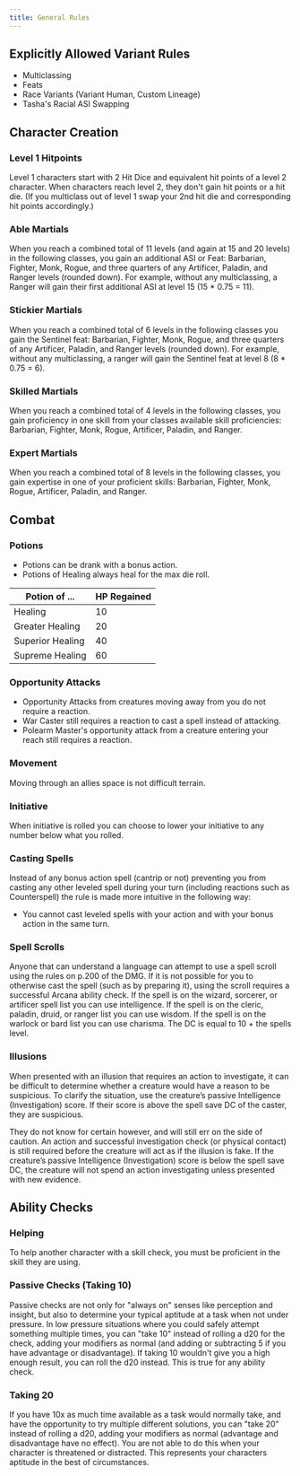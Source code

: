 ```yaml
---
title: General Rules
---
```


## Explicitly Allowed Variant Rules
- Multiclassing
- Feats
- Race Variants (Variant Human, Custom Lineage)
- Tasha's Racial ASI Swapping

## Character Creation
### Level 1 Hitpoints
Level 1 characters start with 2 Hit Dice and equivalent hit points of a level 2 character. When characters reach level 2, they don't gain hit points or a hit die. (If you multiclass out of level 1 swap your 2nd hit die and corresponding hit points accordingly.)

### Able Martials
When you reach a combined total of 11 levels (and again at 15 and 20 levels) in the following classes, you gain an additional ASI or Feat: Barbarian, Fighter, Monk, Rogue, and three quarters of any Artificer, Paladin, and Ranger levels (rounded down). For example, without any multiclassing, a Ranger will gain their first additional ASI at level 15 (15 * 0.75 = 11).

### Stickier Martials
When you reach a combined total of 6 levels in the following classes you gain the Sentinel feat: Barbarian, Fighter, Monk, Rogue, and three quarters of any Artificer, Paladin, and Ranger levels (rounded down). For example, without any multiclassing, a ranger will gain the Sentinel feat at level 8 (8 * 0.75 = 6).

### Skilled Martials
When you reach a combined total of 4 levels in the following classes, you gain proficiency in one skill from your classes available skill proficiencies: Barbarian, Fighter, Monk, Rogue, Artificer, Paladin, and Ranger.

### Expert Martials
When you reach a combined total of 8 levels in the following classes, you gain expertise in one of your proficient skills: Barbarian, Fighter, Monk, Rogue, Artificer, Paladin, and Ranger.

## Combat
### Potions
- Potions can be drank with a bonus action.
- Potions of Healing always heal for the max die roll.

| Potion of ... | HP Regained |
| ----------- | ----------- |
| Healing | 10 |
| Greater Healing | 20 |
| Superior Healing | 40 |
| Supreme Healing | 60 |

### Opportunity Attacks
- Opportunity Attacks from creatures moving away from you do not require a reaction.
- War Caster still requires a reaction to cast a spell instead of attacking.
- Polearm Master's opportunity attack from a creature entering your reach still requires a reaction.

### Movement
Moving through an allies space is not difficult terrain.

### Initiative
When initiative is rolled you can choose to lower your initiative to any number below what you rolled.

### Casting Spells
Instead of any bonus action spell (cantrip or not) preventing you from casting any other leveled spell during your turn (including reactions such as Counterspell) the rule is made more intuitive in the following way:
- You cannot cast leveled spells with your action and with your bonus action in the same turn.

### Spell Scrolls
Anyone that can understand a language can attempt to use a spell scroll using the rules on p.200 of the DMG. If it is not possible for you to otherwise cast the spell (such as by preparing it), using the scroll requires a successful Arcana ability check. If the spell is on the wizard, sorcerer, or artificer spell list you can use intelligence. If the spell is on the cleric, paladin, druid, or ranger list you can use wisdom. If the spell is on the warlock or bard list you can use charisma. The DC is equal to 10 + the spells level.

### Illusions
When presented with an illusion that requires an action to investigate, it can be difficult to determine whether a creature would have a reason to be suspicious. To clarify the situation, use the creature’s passive Intelligence (Investigation) score. If their score is above the spell save DC of the caster, they are suspicious. 

They do not know for certain however, and will still err on the side of caution. An action and successful investigation check (or physical contact) is still required before the creature will act as if the illusion is fake. If the creature’s passive Intelligence (Investigation) score is below the spell save DC, the creature will not spend an action investigating unless presented with new evidence.

## Ability Checks
### Helping
To help another character with a skill check, you must be proficient in the skill they are using.

### Passive Checks (Taking 10)
Passive checks are not only for "always on" senses like perception and insight, but also to determine your typical aptitude at a task when not under pressure. In low pressure situations where you could safely attempt something multiple times, you can "take 10" instead of rolling a d20 for the check, adding your modifiers as normal (and adding or subtracting 5 if you have advantage or disadvantage). If taking 10 wouldn't give you a high enough result, you can roll the d20 instead. This is true for any ability check.

### Taking 20
If you have 10x as much time available as a task would normally take, and have the opportunity to try multiple different solutions, you can "take 20" instead of rolling a d20, adding your modifiers as normal (advantage and disadvantage have no effect). You are not able to do this when your character is threatened or distracted. This represents your characters aptitude in the best of circumstances.
